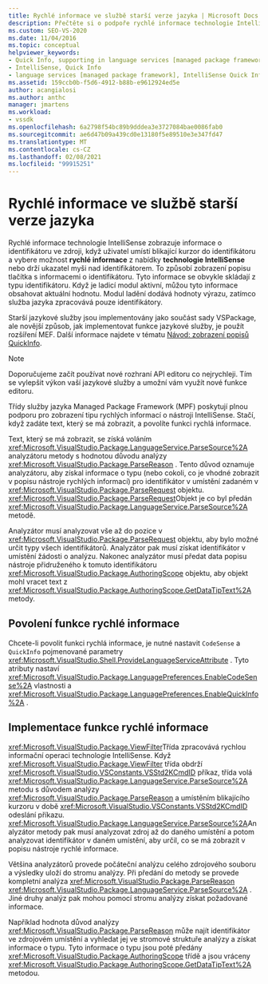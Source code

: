 ```yaml
---
title: Rychlé informace ve službě starší verze jazyka | Microsoft Docs
description: Přečtěte si o podpoře rychlé informace technologie IntelliSense pro zobrazení informací o identifikátoru.
ms.custom: SEO-VS-2020
ms.date: 11/04/2016
ms.topic: conceptual
helpviewer_keywords:
- Quick Info, supporting in language services [managed package framework]
- IntelliSense, Quick Info
- language services [managed package framework], IntelliSense Quick Info
ms.assetid: 159ccb0b-f5d6-4912-b88b-e9612924ed5e
author: acangialosi
ms.author: anthc
manager: jmartens
ms.workload:
- vssdk
ms.openlocfilehash: 6a2798f54bc89b9dddea3e3727084bae0086fab0
ms.sourcegitcommit: ae6d47b09a439cd0e13180f5e89510e3e347fd47
ms.translationtype: MT
ms.contentlocale: cs-CZ
ms.lasthandoff: 02/08/2021
ms.locfileid: "99915251"
---
```

# <a name="quick-info-in-a-legacy-language-service"></a>Rychlé informace ve službě starší verze jazyka
Rychlé informace technologie IntelliSense zobrazuje informace o identifikátoru ve zdroji, když uživatel umístí blikající kurzor do identifikátoru a vybere možnost **rychlé informace** z nabídky **technologie IntelliSense** nebo drží ukazatel myši nad identifikátorem. To způsobí zobrazení popisu tlačítka s informacemi o identifikátoru. Tyto informace se obvykle skládají z typu identifikátoru. Když je ladicí modul aktivní, můžou tyto informace obsahovat aktuální hodnotu. Modul ladění dodává hodnoty výrazu, zatímco služba jazyka zpracovává pouze identifikátory.

 Starší jazykové služby jsou implementovány jako součást sady VSPackage, ale novější způsob, jak implementovat funkce jazykové služby, je použít rozšíření MEF. Další informace najdete v tématu [Návod: zobrazení popisů QuickInfo](../../extensibility/walkthrough-displaying-quickinfo-tooltips.md).

> [!NOTE]
> Doporučujeme začít používat nové rozhraní API editoru co nejrychleji. Tím se vylepšit výkon vaší jazykové služby a umožní vám využít nové funkce editoru.

 Třídy služby jazyka Managed Package Framework (MPF) poskytují plnou podporu pro zobrazení tipu rychlých informací o nástroji IntelliSense. Stačí, když zadáte text, který se má zobrazit, a povolíte funkci rychlá informace.

 Text, který se má zobrazit, se získá voláním <xref:Microsoft.VisualStudio.Package.LanguageService.ParseSource%2A> analyzátoru metody s hodnotou důvodu analýzy <xref:Microsoft.VisualStudio.Package.ParseReason> . Tento důvod oznamuje analyzátoru, aby získal informace o typu (nebo cokoli, co je vhodné zobrazit v popisu nástroje rychlých informací) pro identifikátor v umístění zadaném v <xref:Microsoft.VisualStudio.Package.ParseRequest> objektu. <xref:Microsoft.VisualStudio.Package.ParseRequest>Objekt je co byl předán <xref:Microsoft.VisualStudio.Package.LanguageService.ParseSource%2A> metodě.

 Analyzátor musí analyzovat vše až do pozice v <xref:Microsoft.VisualStudio.Package.ParseRequest> objektu, aby bylo možné určit typy všech identifikátorů. Analyzátor pak musí získat identifikátor v umístění žádosti o analýzu. Nakonec analyzátor musí předat data popisu nástroje přidruženého k tomuto identifikátoru <xref:Microsoft.VisualStudio.Package.AuthoringScope> objektu, aby objekt mohl vracet text z <xref:Microsoft.VisualStudio.Package.AuthoringScope.GetDataTipText%2A> metody.

## <a name="enabling-the-quick-info-feature"></a>Povolení funkce rychlé informace
 Chcete-li povolit funkci rychlá informace, je nutné nastavit `CodeSense` a `QuickInfo` pojmenované parametry <xref:Microsoft.VisualStudio.Shell.ProvideLanguageServiceAttribute> . Tyto atributy nastaví <xref:Microsoft.VisualStudio.Package.LanguagePreferences.EnableCodeSense%2A> vlastnosti a <xref:Microsoft.VisualStudio.Package.LanguagePreferences.EnableQuickInfo%2A> .

## <a name="implementing-the-quick-info-feature"></a>Implementace funkce rychlé informace
 <xref:Microsoft.VisualStudio.Package.ViewFilter>Třída zpracovává rychlou informační operaci technologie IntelliSense. Když <xref:Microsoft.VisualStudio.Package.ViewFilter> třída obdrží <xref:Microsoft.VisualStudio.VSConstants.VSStd2KCmdID> příkaz, třída volá <xref:Microsoft.VisualStudio.Package.LanguageService.ParseSource%2A> metodu s důvodem analýzy <xref:Microsoft.VisualStudio.Package.ParseReason> a umístěním blikajícího kurzoru v době <xref:Microsoft.VisualStudio.VSConstants.VSStd2KCmdID> odeslání příkazu. <xref:Microsoft.VisualStudio.Package.LanguageService.ParseSource%2A>Analyzátor metody pak musí analyzovat zdroj až do daného umístění a potom analyzovat identifikátor v daném umístění, aby určil, co se má zobrazit v popisu nástroje rychlé informace.

 Většina analyzátorů provede počáteční analýzu celého zdrojového souboru a výsledky uloží do stromu analýzy. Při předání do metody se provede kompletní analýza <xref:Microsoft.VisualStudio.Package.ParseReason> <xref:Microsoft.VisualStudio.Package.LanguageService.ParseSource%2A> . Jiné druhy analýz pak mohou pomocí stromu analýzy získat požadované informace.

 Například hodnota důvod analýzy <xref:Microsoft.VisualStudio.Package.ParseReason> může najít identifikátor ve zdrojovém umístění a vyhledat jej ve stromové struktuře analýzy a získat informace o typu. Tyto informace o typu jsou poté předány <xref:Microsoft.VisualStudio.Package.AuthoringScope> třídě a jsou vráceny <xref:Microsoft.VisualStudio.Package.AuthoringScope.GetDataTipText%2A> metodou.
